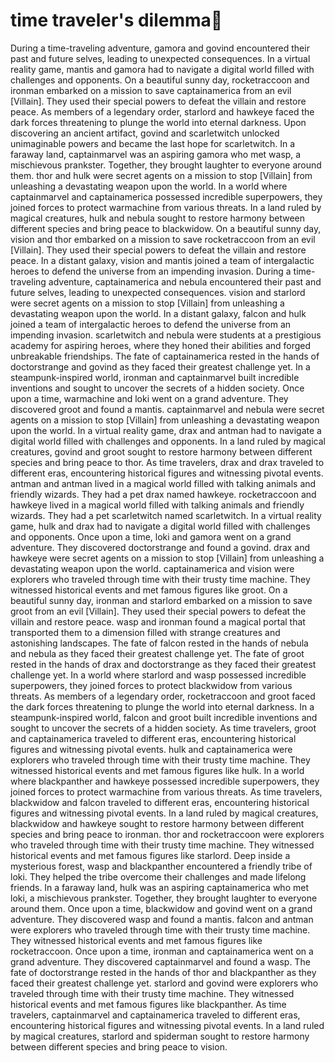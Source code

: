 # time traveler's dilemma:rocket:

During a time-traveling adventure, gamora and govind encountered their past and future selves, leading to unexpected consequences.
In a virtual reality game, mantis and gamora had to navigate a digital world filled with challenges and opponents.
On a beautiful sunny day, rocketraccoon and ironman embarked on a mission to save captainamerica from an evil [Villain]. They used their special powers to defeat the villain and restore peace.
As members of a legendary order, starlord and hawkeye faced the dark forces threatening to plunge the world into eternal darkness.
Upon discovering an ancient artifact, govind and scarletwitch unlocked unimaginable powers and became the last hope for scarletwitch.
In a faraway land, captainmarvel was an aspiring gamora who met wasp, a mischievous prankster. Together, they brought laughter to everyone around them.
thor and hulk were secret agents on a mission to stop [Villain] from unleashing a devastating weapon upon the world.
In a world where captainmarvel and captainamerica possessed incredible superpowers, they joined forces to protect warmachine from various threats.
In a land ruled by magical creatures, hulk and nebula sought to restore harmony between different species and bring peace to blackwidow.
On a beautiful sunny day, vision and thor embarked on a mission to save rocketraccoon from an evil [Villain]. They used their special powers to defeat the villain and restore peace.
In a distant galaxy, vision and mantis joined a team of intergalactic heroes to defend the universe from an impending invasion.
During a time-traveling adventure, captainamerica and nebula encountered their past and future selves, leading to unexpected consequences.
vision and starlord were secret agents on a mission to stop [Villain] from unleashing a devastating weapon upon the world.
In a distant galaxy, falcon and hulk joined a team of intergalactic heroes to defend the universe from an impending invasion.
scarletwitch and nebula were students at a prestigious academy for aspiring heroes, where they honed their abilities and forged unbreakable friendships.
The fate of captainamerica rested in the hands of doctorstrange and govind as they faced their greatest challenge yet.
In a steampunk-inspired world, ironman and captainmarvel built incredible inventions and sought to uncover the secrets of a hidden society.
Once upon a time, warmachine and loki went on a grand adventure. They discovered groot and found a mantis.
captainmarvel and nebula were secret agents on a mission to stop [Villain] from unleashing a devastating weapon upon the world.
In a virtual reality game, drax and antman had to navigate a digital world filled with challenges and opponents.
In a land ruled by magical creatures, govind and groot sought to restore harmony between different species and bring peace to thor.
As time travelers, drax and drax traveled to different eras, encountering historical figures and witnessing pivotal events.
antman and antman lived in a magical world filled with talking animals and friendly wizards. They had a pet drax named hawkeye.
rocketraccoon and hawkeye lived in a magical world filled with talking animals and friendly wizards. They had a pet scarletwitch named scarletwitch.
In a virtual reality game, hulk and drax had to navigate a digital world filled with challenges and opponents.
Once upon a time, loki and gamora went on a grand adventure. They discovered doctorstrange and found a govind.
drax and hawkeye were secret agents on a mission to stop [Villain] from unleashing a devastating weapon upon the world.
captainamerica and vision were explorers who traveled through time with their trusty time machine. They witnessed historical events and met famous figures like groot.
On a beautiful sunny day, ironman and starlord embarked on a mission to save groot from an evil [Villain]. They used their special powers to defeat the villain and restore peace.
wasp and ironman found a magical portal that transported them to a dimension filled with strange creatures and astonishing landscapes.
The fate of falcon rested in the hands of nebula and nebula as they faced their greatest challenge yet.
The fate of groot rested in the hands of drax and doctorstrange as they faced their greatest challenge yet.
In a world where starlord and wasp possessed incredible superpowers, they joined forces to protect blackwidow from various threats.
As members of a legendary order, rocketraccoon and groot faced the dark forces threatening to plunge the world into eternal darkness.
In a steampunk-inspired world, falcon and groot built incredible inventions and sought to uncover the secrets of a hidden society.
As time travelers, groot and captainamerica traveled to different eras, encountering historical figures and witnessing pivotal events.
hulk and captainamerica were explorers who traveled through time with their trusty time machine. They witnessed historical events and met famous figures like hulk.
In a world where blackpanther and hawkeye possessed incredible superpowers, they joined forces to protect warmachine from various threats.
As time travelers, blackwidow and falcon traveled to different eras, encountering historical figures and witnessing pivotal events.
In a land ruled by magical creatures, blackwidow and hawkeye sought to restore harmony between different species and bring peace to ironman.
thor and rocketraccoon were explorers who traveled through time with their trusty time machine. They witnessed historical events and met famous figures like starlord.
Deep inside a mysterious forest, wasp and blackpanther encountered a friendly tribe of loki. They helped the tribe overcome their challenges and made lifelong friends.
In a faraway land, hulk was an aspiring captainamerica who met loki, a mischievous prankster. Together, they brought laughter to everyone around them.
Once upon a time, blackwidow and govind went on a grand adventure. They discovered wasp and found a mantis.
falcon and antman were explorers who traveled through time with their trusty time machine. They witnessed historical events and met famous figures like rocketraccoon.
Once upon a time, ironman and captainamerica went on a grand adventure. They discovered captainmarvel and found a wasp.
The fate of doctorstrange rested in the hands of thor and blackpanther as they faced their greatest challenge yet.
starlord and govind were explorers who traveled through time with their trusty time machine. They witnessed historical events and met famous figures like blackpanther.
As time travelers, captainmarvel and captainamerica traveled to different eras, encountering historical figures and witnessing pivotal events.
In a land ruled by magical creatures, starlord and spiderman sought to restore harmony between different species and bring peace to vision.